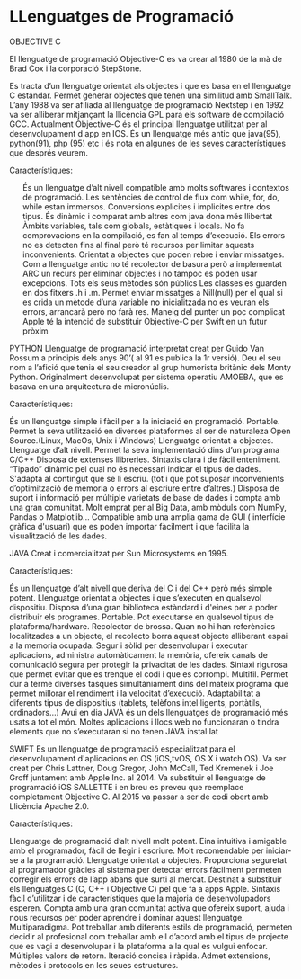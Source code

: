 # LLenguatges de Programació

OBJECTIVE C 

El llenguatge de programació Objective-C es va crear al 1980 de la mà de Brad Cox i la corporació StepStone.

Es tracta d’un llenguatge orientat als objectes i que es basa en el llenguatge C estandar.
Permet generar objectes que tenen una similitud amb SmallTalk.
L’any 1988 va ser afiliada al llenguatge de programació Nextstep i en 1992 va ser alliberar mitjançant la llicència GPL para els software de compilació GCC.
Actualment Objective-C és el principal llenguatge utilitzat per al desenvolupament d app en IOS. 
És un llenguatge més antic que java(95), python(91), php (95) etc i és nota en algunes de les seves característiques que després veurem.

Característiques:

<ol>
  És un llenguatge d’alt nivell compatible amb molts softwares i contextos de programació.
Les sentències de control de flux com while, for, do, while estan immersos.
Conversions explicites i implicites entre dos tipus.
És dinàmic i comparat amb altres com java dona més llibertat
Àmbits variables, tals com globals, estàtiques i locals.
No fa comprovacions en la compilació, es fan al temps d’execució. Els errors no es detecten fins al final però té recursos per limitar aquests inconvenients.
Orientat a objectes que poden rebre i enviar missatges.
Com a llenguatge antic no té recolector de basura però a implementat ARC un recurs per eliminar objectes i no tampoc es poden usar excepcions.
Tots els seus mètodes són públics
Les classes es guarden en dos fitxers .h i .m.
Permet enviar missatges a Nill(null) per el qual si es crida un mètode d’una variable no inicialitzada no es veuran els errors, arrancarà però no farà res.
Maneig del punter un poc complicat
Apple té la intenció de substituir Objective-C per Swift en un futur pròxim
  </ol>



PYTHON
Llenguatge de programació interpretat creat per Guido Van Rossum a principis dels anys 90’( al 91 es publica la 1r versió). Deu el seu nom a l’afició que tenia el seu creador al grup humorista britànic dels Monty Python. Originalment desenvolupat per sistema operatiu AMOEBA, que es basava en una arquitectura de micronúclis. 

Característiques:

És un llenguatge simple i fàcil per a la iniciació en programació.
Portable. Permet la seva utilització en diverses plataformes al ser de naturaleza Open Source.(Linux, MacOs, Unix i WIndows)
Llenguatge orientat a objectes.
Llenguatge d’alt nivell.
Permet la seva implementació dins d’un programa C/C++
Disposa de extenses llibreries.
Sintaxis clara i de fàcil enteniment.
“Tipado” dinàmic pel qual no és necessari indicar el tipus de dades. S'adapta al contingut que se li escriu. (tot i que pot suposar inconvenients d’optimització de memoria o errors al escriure entre d’altres.)
Disposa de suport i informació per múltiple varietats de base de dades i compta amb una gran comunitat.
Molt emprat per al Big Data, amb mòduls com NumPy, Pandas o Matplotlib…
Compatible amb una amplia gama de GUI ( interfície gràfica d'usuari) que es poden importar fàcilment i que facilita la visualització de les dades.


JAVA
Creat i comercialitzat per Sun Microsystems en 1995.

Característiques:

És un llenguatge d’alt nivell que deriva del C i del C++ però més simple potent.
Llenguatge orientat a objectes i que s’executen en qualsevol dispositiu.
Disposa d’una gran biblioteca estàndard i d'eines per a poder distribuir els programes.
Portable. Pot executarse en qualsevol tipus de plataforma/hardware.
Recolector de brossa. Quan no hi han referències localitzades a un objecte, el recolecto borra aquest objecte alliberant espai a la memoria ocupada.
Segur i sòlid per desenvolupar i executar aplicacions, administra automàticament la memòria, ofereix canals de comunicació segura per protegir la privacitat de les dades.
Sintaxi rigurosa que permet evitar que es trenque el codi i que es corrompi.
Multifil. Permet dur a terme diverses tasques simultàniament dins del mateix programa que permet millorar el rendiment i la velocitat d’execució.
Adaptabilitat a diferents tipus de dispositius (tablets, telèfons intel·ligents, portàtils, ordinadors…)
Avui en dia JAVA és un dels llenguatges de programació més usats a tot el món. Moltes aplicacions i llocs web no funcionaran o tindra elements que no s’executaran si no tenen JAVA instal·lat

SWIFT
Es un llenguatge de programació especialitzat para el desenvolupament d'aplicacions en OS (iOS,tvOS, OS X i watch OS).
Va ser creat per Chris Lattner, Doug Gregor, John McCall, Ted Kremenek i Joe Groff juntament amb Apple Inc. al 2014. Va substituir el llenguatge de programació iOS SALLETTE i en breu es preveu que reemplace completament Objective C.
Al 2015 va passar a ser de codi obert amb Llicència Apache 2.0.

Característiques:

Llenguatge de programació d’alt nivell molt potent.
Eina intuitiva i amigable amb el programador, fàcil de llegir i escriure. Molt recomendable per iniciar-se a la programació.
Llenguatge orientat a objectes.
Proporciona seguretat al programador gràcies al sistema per detectar errors fàcilment permeten corregir els errors de l’app abans que surti al mercat.
Destinat a substituir els llenguatges C (C, C++ i Objective C) pel que fa a apps Apple.
Sintaxis fàcil d’utilitzar i de característiques que la majoria de desenvolupadors esperen.
Compta amb una gran comunitat activa que ofereix suport, ajuda i nous recursos per poder aprendre i dominar aquest llenguatge.
Multiparadigma. Pot treballar amb diferents estils de programació, permeten decidir al profesional com treballar amb ell d’acord amb el tipus de projecte que es vagi a desenvolupar i la plataforma a la qual es vulgui enfocar.
Múltiples valors de retorn.
Iteració concisa i ràpida.
Admet extensions, mètodes i protocols en les seues estructures.



